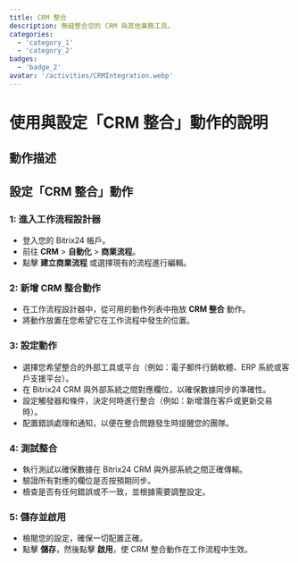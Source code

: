 ```yaml
---
title: CRM 整合
description: 無縫整合您的 CRM 與其他業務工具。
categories: 
  - 'category_1'
  - 'category_2'
badges: 
  - 'badge_2'
avatar: '/activities/CRMIntegration.webp'
---
```

# 使用與設定「CRM 整合」動作的說明

## 動作描述

## **設定「CRM 整合」動作**

### 1: 進入工作流程設計器
- 登入您的 Bitrix24 帳戶。
- 前往 **CRM** > **自動化** > **商業流程**。
- 點擊 **建立商業流程** 或選擇現有的流程進行編輯。

### 2: 新增 CRM 整合動作
- 在工作流程設計器中，從可用的動作列表中拖放 **CRM 整合** 動作。
- 將動作放置在您希望它在工作流程中發生的位置。

### 3: 設定動作
- 選擇您希望整合的外部工具或平台（例如：電子郵件行銷軟體、ERP 系統或客戶支援平台）。
- 在 Bitrix24 CRM 與外部系統之間對應欄位，以確保數據同步的準確性。
- 設定觸發器和條件，決定何時進行整合（例如：新增潛在客戶或更新交易時）。
- 配置錯誤處理和通知，以便在整合問題發生時提醒您的團隊。

### 4: 測試整合
- 執行測試以確保數據在 Bitrix24 CRM 與外部系統之間正確傳輸。
- 驗證所有對應的欄位是否按預期同步。
- 檢查是否有任何錯誤或不一致，並根據需要調整設定。

### 5: 儲存並啟用
- 檢閱您的設定，確保一切配置正確。
- 點擊 **儲存**，然後點擊 **啟用**，使 CRM 整合動作在工作流程中生效。